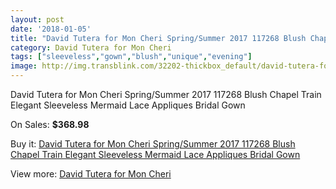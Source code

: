 ```yaml
---
layout: post
date: '2018-01-05'
title: "David Tutera for Mon Cheri Spring/Summer 2017 117268 Blush Chapel Train Elegant Sleeveless Mermaid Lace Appliques Bridal Gown"
category: David Tutera for Mon Cheri
tags: ["sleeveless","gown","blush","unique","evening"]
image: http://img.transblink.com/32202-thickbox_default/david-tutera-for-mon-cheri-spring-summer-2017-117268-blush-chapel-train-elegant-sleeveless-mermaid-lace-appliques-bridal-gown.jpg
---
```

David Tutera for Mon Cheri Spring/Summer 2017 117268 Blush Chapel Train Elegant Sleeveless Mermaid Lace Appliques Bridal Gown

On Sales: **$368.98**
<a href="https://www.transblink.com/en/david-tutera-for-mon-cheri/10870-david-tutera-for-mon-cheri-spring-summer-2017-117268-blush-chapel-train-elegant-sleeveless-mermaid-lace-appliques-bridal-gown.html"><amp-img layout="responsive" width="600" height="600" src="//img.transblink.com/32202-thickbox_default/david-tutera-for-mon-cheri-spring-summer-2017-117268-blush-chapel-train-elegant-sleeveless-mermaid-lace-appliques-bridal-gown.jpg" alt="David Tutera for Mon Cheri Spring/Summer 2017 117268 Blush Chapel Train Elegant Sleeveless Mermaid Lace Appliques Bridal Gown 0" /></a>
<a href="https://www.transblink.com/en/david-tutera-for-mon-cheri/10870-david-tutera-for-mon-cheri-spring-summer-2017-117268-blush-chapel-train-elegant-sleeveless-mermaid-lace-appliques-bridal-gown.html"><amp-img layout="responsive" width="600" height="600" src="//img.transblink.com/32207-thickbox_default/david-tutera-for-mon-cheri-spring-summer-2017-117268-blush-chapel-train-elegant-sleeveless-mermaid-lace-appliques-bridal-gown.jpg" alt="David Tutera for Mon Cheri Spring/Summer 2017 117268 Blush Chapel Train Elegant Sleeveless Mermaid Lace Appliques Bridal Gown 1" /></a>
<a href="https://www.transblink.com/en/david-tutera-for-mon-cheri/10870-david-tutera-for-mon-cheri-spring-summer-2017-117268-blush-chapel-train-elegant-sleeveless-mermaid-lace-appliques-bridal-gown.html"><amp-img layout="responsive" width="600" height="600" src="//img.transblink.com/32206-thickbox_default/david-tutera-for-mon-cheri-spring-summer-2017-117268-blush-chapel-train-elegant-sleeveless-mermaid-lace-appliques-bridal-gown.jpg" alt="David Tutera for Mon Cheri Spring/Summer 2017 117268 Blush Chapel Train Elegant Sleeveless Mermaid Lace Appliques Bridal Gown 2" /></a>
<a href="https://www.transblink.com/en/david-tutera-for-mon-cheri/10870-david-tutera-for-mon-cheri-spring-summer-2017-117268-blush-chapel-train-elegant-sleeveless-mermaid-lace-appliques-bridal-gown.html"><amp-img layout="responsive" width="600" height="600" src="//img.transblink.com/32205-thickbox_default/david-tutera-for-mon-cheri-spring-summer-2017-117268-blush-chapel-train-elegant-sleeveless-mermaid-lace-appliques-bridal-gown.jpg" alt="David Tutera for Mon Cheri Spring/Summer 2017 117268 Blush Chapel Train Elegant Sleeveless Mermaid Lace Appliques Bridal Gown 3" /></a>
<a href="https://www.transblink.com/en/david-tutera-for-mon-cheri/10870-david-tutera-for-mon-cheri-spring-summer-2017-117268-blush-chapel-train-elegant-sleeveless-mermaid-lace-appliques-bridal-gown.html"><amp-img layout="responsive" width="600" height="600" src="//img.transblink.com/32204-thickbox_default/david-tutera-for-mon-cheri-spring-summer-2017-117268-blush-chapel-train-elegant-sleeveless-mermaid-lace-appliques-bridal-gown.jpg" alt="David Tutera for Mon Cheri Spring/Summer 2017 117268 Blush Chapel Train Elegant Sleeveless Mermaid Lace Appliques Bridal Gown 4" /></a>
<a href="https://www.transblink.com/en/david-tutera-for-mon-cheri/10870-david-tutera-for-mon-cheri-spring-summer-2017-117268-blush-chapel-train-elegant-sleeveless-mermaid-lace-appliques-bridal-gown.html"><amp-img layout="responsive" width="600" height="600" src="//img.transblink.com/32203-thickbox_default/david-tutera-for-mon-cheri-spring-summer-2017-117268-blush-chapel-train-elegant-sleeveless-mermaid-lace-appliques-bridal-gown.jpg" alt="David Tutera for Mon Cheri Spring/Summer 2017 117268 Blush Chapel Train Elegant Sleeveless Mermaid Lace Appliques Bridal Gown 5" /></a>

Buy it: [David Tutera for Mon Cheri Spring/Summer 2017 117268 Blush Chapel Train Elegant Sleeveless Mermaid Lace Appliques Bridal Gown](https://www.transblink.com/en/david-tutera-for-mon-cheri/10870-david-tutera-for-mon-cheri-spring-summer-2017-117268-blush-chapel-train-elegant-sleeveless-mermaid-lace-appliques-bridal-gown.html "David Tutera for Mon Cheri Spring/Summer 2017 117268 Blush Chapel Train Elegant Sleeveless Mermaid Lace Appliques Bridal Gown")

View more: [David Tutera for Mon Cheri](https://www.transblink.com/en/98-david-tutera-for-mon-cheri "David Tutera for Mon Cheri")